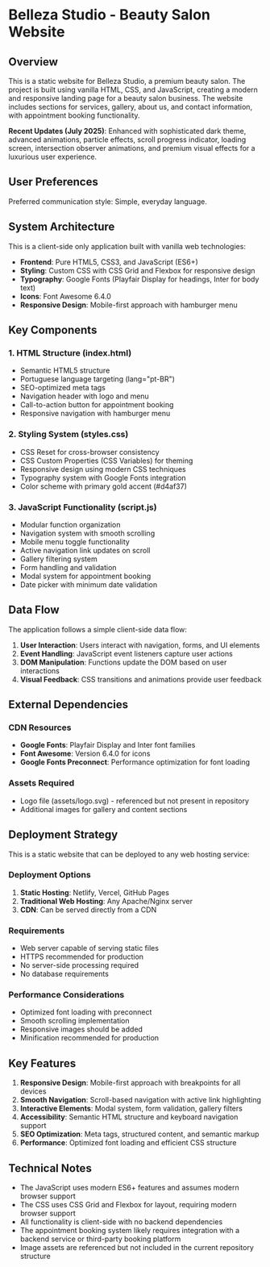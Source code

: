 # Belleza Studio - Beauty Salon Website

## Overview

This is a static website for Belleza Studio, a premium beauty salon. The project is built using vanilla HTML, CSS, and JavaScript, creating a modern and responsive landing page for a beauty salon business. The website includes sections for services, gallery, about us, and contact information, with appointment booking functionality. 

**Recent Updates (July 2025)**: Enhanced with sophisticated dark theme, advanced animations, particle effects, scroll progress indicator, loading screen, intersection observer animations, and premium visual effects for a luxurious user experience.

## User Preferences

Preferred communication style: Simple, everyday language.

## System Architecture

This is a client-side only application built with vanilla web technologies:

- **Frontend**: Pure HTML5, CSS3, and JavaScript (ES6+)
- **Styling**: Custom CSS with CSS Grid and Flexbox for responsive design
- **Typography**: Google Fonts (Playfair Display for headings, Inter for body text)
- **Icons**: Font Awesome 6.4.0
- **Responsive Design**: Mobile-first approach with hamburger menu

## Key Components

### 1. HTML Structure (index.html)
- Semantic HTML5 structure
- Portuguese language targeting (lang="pt-BR")
- SEO-optimized meta tags
- Navigation header with logo and menu
- Call-to-action button for appointment booking
- Responsive navigation with hamburger menu

### 2. Styling System (styles.css)
- CSS Reset for cross-browser consistency
- CSS Custom Properties (CSS Variables) for theming
- Responsive design using modern CSS techniques
- Typography system with Google Fonts integration
- Color scheme with primary gold accent (#d4af37)

### 3. JavaScript Functionality (script.js)
- Modular function organization
- Navigation system with smooth scrolling
- Mobile menu toggle functionality
- Active navigation link updates on scroll
- Gallery filtering system
- Form handling and validation
- Modal system for appointment booking
- Date picker with minimum date validation

## Data Flow

The application follows a simple client-side data flow:

1. **User Interaction**: Users interact with navigation, forms, and UI elements
2. **Event Handling**: JavaScript event listeners capture user actions
3. **DOM Manipulation**: Functions update the DOM based on user interactions
4. **Visual Feedback**: CSS transitions and animations provide user feedback

## External Dependencies

### CDN Resources
- **Google Fonts**: Playfair Display and Inter font families
- **Font Awesome**: Version 6.4.0 for icons
- **Google Fonts Preconnect**: Performance optimization for font loading

### Assets Required
- Logo file (assets/logo.svg) - referenced but not present in repository
- Additional images for gallery and content sections

## Deployment Strategy

This is a static website that can be deployed to any web hosting service:

### Deployment Options
1. **Static Hosting**: Netlify, Vercel, GitHub Pages
2. **Traditional Web Hosting**: Any Apache/Nginx server
3. **CDN**: Can be served directly from a CDN

### Requirements
- Web server capable of serving static files
- HTTPS recommended for production
- No server-side processing required
- No database requirements

### Performance Considerations
- Optimized font loading with preconnect
- Smooth scrolling implementation
- Responsive images should be added
- Minification recommended for production

## Key Features

1. **Responsive Design**: Mobile-first approach with breakpoints for all devices
2. **Smooth Navigation**: Scroll-based navigation with active link highlighting
3. **Interactive Elements**: Modal system, form validation, gallery filters
4. **Accessibility**: Semantic HTML structure and keyboard navigation support
5. **SEO Optimization**: Meta tags, structured content, and semantic markup
6. **Performance**: Optimized font loading and efficient CSS structure

## Technical Notes

- The JavaScript uses modern ES6+ features and assumes modern browser support
- The CSS uses CSS Grid and Flexbox for layout, requiring modern browser support
- All functionality is client-side with no backend dependencies
- The appointment booking system likely requires integration with a backend service or third-party booking platform
- Image assets are referenced but not included in the current repository structure